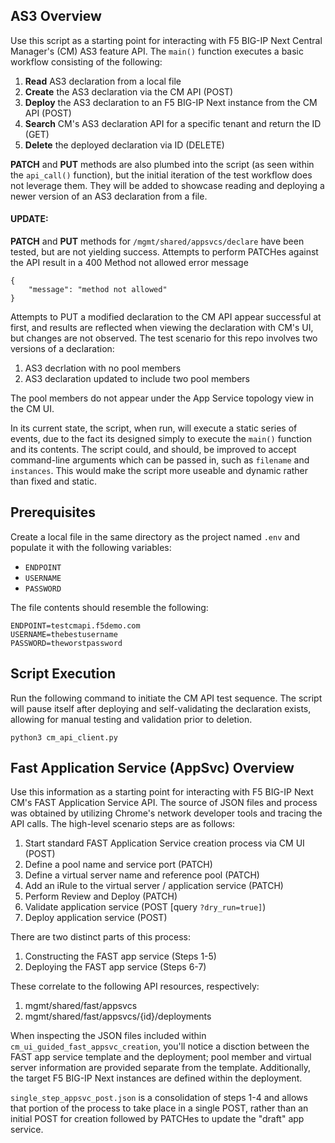 ## AS3 Overview
Use this script as a starting point for interacting with F5 BIG-IP Next Central Manager's (CM) AS3 feature API. The `main()` function executes a basic workflow consisting of the following:

1. **Read** AS3 declaration from a local file
2. **Create** the AS3 declaration via the CM API (POST)
3. **Deploy** the AS3 declaration to an F5 BIG-IP Next instance from
   the CM API (POST)
4. **Search** CM's AS3 declaration API for a specific tenant
   and return the ID (GET)
5. **Delete** the deployed declaration via ID (DELETE)

**PATCH** and **PUT** methods are also plumbed into the script (as seen within the `api_call()` function), but the initial iteration of the test workflow does not leverage them. They will be added to showcase reading and deploying a newer version of an AS3 declaration from a file.

#### UPDATE:
**PATCH** and **PUT** methods for `/mgmt/shared/appsvcs/declare` have been tested, but are not yielding success. Attempts to perform PATCHes against the API result in a 400 Method not allowed error message

```
{
    "message": "method not allowed"
}
```

Attempts to PUT a modified declaration to the CM API appear successful at first, and results are reflected when viewing the declaration with CM's UI, but changes are not observed. The test scenario for this repo involves two versions of a declaration:

1. AS3 decrlation with no pool members
2. AS3 declaration updated to include two pool members

The pool members do not appear under the App Service topology view in the CM UI.


In its current state, the script, when run, will execute a static series of events, due to the fact its designed simply to execute the `main()` function and its contents. The script could, and should, be improved to accept command-line arguments which can be passed in, such as `filename` and `instances`. This would make the script more useable and dynamic rather than fixed and static.

## Prerequisites
Create a local file in the same directory as the project named `.env` and populate it with the following variables:

- `ENDPOINT`
- `USERNAME`
- `PASSWORD`

The file contents should resemble the following:

```
ENDPOINT=testcmapi.f5demo.com
USERNAME=thebestusername
PASSWORD=theworstpassword
```

## Script Execution
Run the following command to initiate the CM API test sequence. The script will pause itself after deploying and self-validating the declaration exists, allowing for manual testing and validation prior to deletion.

```
python3 cm_api_client.py
```


## Fast Application Service (AppSvc) Overview
Use this information as a starting point for interacting with F5 BIG-IP Next CM's FAST Application Service API. The source of JSON files and process was obtained by utilizing Chrome's network developer tools and tracing the API calls. The high-level scenario steps are as follows:

1. Start standard FAST Application Service creation process via CM UI (POST)
2. Define a pool name and service port (PATCH)
3. Define a virtual server name and reference pool (PATCH)
4. Add an iRule to the virtual server / application service (PATCH)
5. Perform Review and Deploy (PATCH)
6. Validate application service (POST [query `?dry_run=true]`)
7. Deploy application service (POST)

There are two distinct parts of this process:

1. Constructing the FAST app service (Steps 1-5)
2. Deploying the FAST app service (Steps 6-7)

These correlate to the following API resources, respectively:

1. mgmt/shared/fast/appsvcs
2. mgmt/shared/fast/appsvcs/{id}/deployments 

When inspecting the JSON files included within `cm_ui_guided_fast_appsvc_creation`, you'll notice a disction between the FAST app service template and the deployment; pool member and virtual server information are provided separate from the template. Additionally, the target F5 BIG-IP Next instances are defined within the deployment.

`single_step_appsvc_post.json` is a consolidation of steps 1-4 and allows that portion of the process to take place in a single POST, rather than an initial POST for creation followed by PATCHes to update the "draft" app service.
